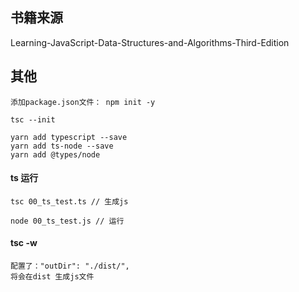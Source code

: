 
## 书籍来源
Learning-JavaScript-Data-Structures-and-Algorithms-Third-Edition

## 其他
```
添加package.json文件： npm init -y

tsc --init

yarn add typescript --save
yarn add ts-node --save
yarn add @types/node
```

#### ts 运行
```
tsc 00_ts_test.ts // 生成js

node 00_ts_test.js // 运行
```

#### tsc -w
```
配置了："outDir": "./dist/",
将会在dist 生成js文件
```

